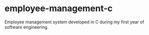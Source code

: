 # employee-management-c
Employee management system developed in C during my first year of software engineering.
